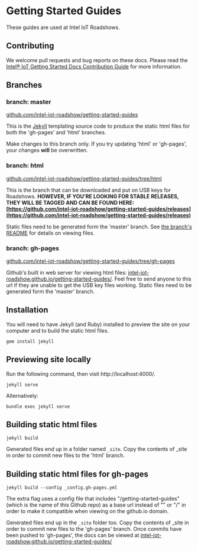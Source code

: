 # Getting Started Guides

These guides are used at Intel IoT Roadshows.

## Contributing

We welcome pull requests and bug reports on these docs. Please read the [Intel® IoT Getting Started Docs Contribution Guide](CONTRIBUTING.md) for more information.

## Branches

### branch: master

[github.com/intel-iot-roadshow/getting-started-guides](https://github.com/intel-iot-roadshow/getting-started-guides)

This is the [Jekyll](http://jekyllrb.com/) templating source code to produce the static html files for both the 'gh-pages' and 'html' branches.

Make changes to this branch only. If you try updating 'html' or 'gh-pages', your changes **will** be overwritten.

### branch: html

[github.com/intel-iot-roadshow/getting-started-guides/tree/html](https://github.com/intel-iot-roadshow/getting-started-guides/tree/html)

This is the branch that can be downloaded and put on USB keys for Roadshows. **HOWEVER, IF YOU'RE LOOKING FOR STABLE RELEASES, THEY WILL BE TAGGED AND CAN BE FOUND HERE: [https://github.com/intel-iot-roadshow/getting-started-guides/releases](https://github.com/intel-iot-roadshow/getting-started-guides/releases)**

Static files need to be generated form the 'master' branch. See [the branch's README](https://github.com/intel-iot-roadshow/getting-started-guides/blob/html/README.md) for details on viewing files.

### branch: gh-pages

[github.com/intel-iot-roadshow/getting-started-guides/tree/gh-pages](https://github.com/intel-iot-roadshow/getting-started-guides/tree/gh-pages)

Github's built in web server for viewing html files: [intel-iot-roadshow.github.io/getting-started-guides/](http://intel-iot-roadshow.github.io/getting-started-guides/). Feel free to send anyone to this url if they are unable to get the USB key files working. Static files need to be generated form the 'master' branch.

## Installation

You will need to have Jekyll (and Ruby) installed to preview the site on your computer and to build the static html files.

```
gem install jekyll
```

## Previewing site locally

Run the following command, then visit http://localhost:4000/.

```
jekyll serve
```

Alternatively:

```
bundle exec jekyll serve
```


## Building static html files

```
jekyll build
```

Generated files end up in a folder named `_site`. Copy the contents of _site in order to commit new files to the 'html' branch.


## Building static html files for gh-pages

```
jekyll build --config _config.gh-pages.yml
```

The extra flag uses a config file that includes "/getting-started-guides" (which is the name of this Github repo) as a base url instead of "" or "/" in order to make it compatible when viewing on the github.io domain.

Generated files end up in the `_site` folder too. Copy the contents of _site in order to commit new files to the 'gh-pages' branch. Once commits have been pushed to 'gh-pages', the docs can be viewed at [intel-iot-roadshow.github.io/getting-started-guides/](http://intel-iot-roadshow.github.io/getting-started-guides/)
